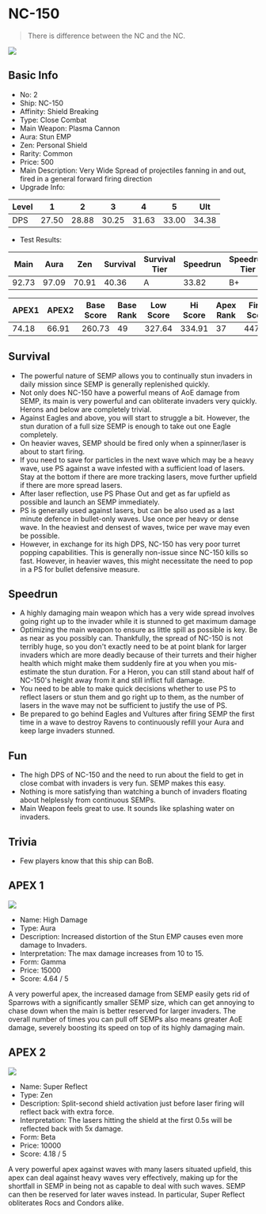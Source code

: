 # NC-150

> There is difference between the NC and the NC.

<img src="/ships/ship_2.png" style={{zoom:1}}/>

## Basic Info

- No: 2
- Ship: NC-150
- Affinity: Shield Breaking
- Type: Close Combat
- Main Weapon: Plasma Cannon
- Aura: Stun EMP
- Zen: Personal Shield
- Rarity: Common
- Price: 500
- Main Description: Very Wide Spread of projectiles fanning in and out, fired in a general forward firing direction
- Upgrade Info: 

| Level | 1 | 2 | 3 | 4 | 5 | Ult |
|--|--|--|--|--|--|--|
| DPS | 27.50 | 28.88 | 30.25 | 31.63 | 33.00 | 34.38 |

- Test Results: 

| Main | Aura | Zen | Survival | Survival Tier | Speedrun | Speedrun Tier | Fun | Fun Tier |
|--|--|--|--|--|--|--|--|--|
| 92.73 | 97.09 | 70.91 | 40.36 | A | 33.82 | B+ | 38.18 | A- |

| APEX1 | APEX2 | Base Score | Base Rank | Low Score | Hi Score | Apex Rank | Final Score | FinalRank |
|--|--|--|--|--|--|--|--|--|
| 74.18 | 66.91 | 260.73 | 49 | 327.64 | 334.91 | 37 | 447.27 | 33 |

## Survival

- The powerful nature of SEMP allows you to continually stun invaders in daily mission since SEMP is generally replenished quickly.
- Not only does NC-150 have a powerful means of AoE damage from SEMP, its main is very powerful and can obliterate invaders very quickly. Herons and below are completely trivial.
- Against Eagles and above, you will start to struggle a bit. However, the stun duration of a full size SEMP is enough to take out one Eagle completely.
- On heavier waves, SEMP should be fired only when a spinner/laser is about to start firing.
- If you need to save for particles in the next wave which may be a heavy wave, use PS against a wave infested with a sufficient load of lasers. Stay at the bottom if there are more tracking lasers, move further upfield if there are more spread lasers.
- After laser reflection, use PS Phase Out and get as far upfield as possible and launch an SEMP immediately.
- PS is generally used against lasers, but can be also used as a last minute defence in bullet-only waves. Use once per heavy or dense wave. In the heaviest and densest of waves, twice per wave may even be possible.
- However, in exchange for its high DPS, NC-150 has very poor turret popping capabilities. This is generally non-issue since NC-150 kills so fast. However, in heavier waves, this might necessitate the need to pop in a PS for bullet defensive measure.

## Speedrun

- A highly damaging main weapon which has a very wide spread involves going right up to the invader while it is stunned to get maximum damage
- Optimizing the main weapon to ensure as little spill as possible is key. Be as near as you possibly can. Thankfully, the spread of NC-150 is not terribly huge, so you don't exactly need to be at point blank for larger invaders which are more deadly because of their turrets and their higher health which might make them suddenly fire at you when you mis-estimate the stun duration. For a Heron, you can still stand about half of NC-150's height away from it and still inflict full damage.
- You need to be able to make quick decisions whether to use PS to reflect lasers or stun them and go right up to them, as the number of lasers in the wave may not be sufficient to justify the use of PS.
- Be prepared to go behind Eagles and Vultures after firing SEMP the first time in a wave to destroy Ravens to continuously refill your Aura and keep large invaders stunned.

## Fun

- The high DPS of NC-150 and the need to run about the field to get in close combat with invaders is very fun. SEMP makes this easy.
- Nothing is more satisfying than watching a bunch of invaders floating about helplessly from continuous SEMPs.
- Main Weapon feels great to use. It sounds like splashing water on invaders.

## Trivia

- Few players know that this ship can BoB.

## APEX 1

<img src="/ships/ship_2_apex_1.png" style={{zoom:1}}/>

- Name: High Damage
- Type: Aura
- Description: Increased distortion of the Stun EMP causes even more damage to Invaders.
- Interpretation: The max damage increases from 10 to 15.
- Form: Gamma
- Price: 15000
- Score: 4.64 / 5

A very powerful apex, the increased damage from SEMP easily gets rid of Sparrows with a significantly smaller SEMP size, which can get annoying to chase down when the main is better reserved for larger invaders. The overall number of times you can pull off SEMPs also means greater AoE damage, severely boosting its speed on top of its highly damaging main.

## APEX 2

<img src="/ships/ship_2_apex_2.png" style={{zoom:1}}/>

- Name: Super Reflect
- Type: Zen
- Description: Split-second shield activation just before laser firing will reflect back with extra force.
- Interpretation: The lasers hitting the shield at the first 0.5s will be reflected back with 5x damage.
- Form: Beta
- Price: 10000
- Score: 4.18 / 5

A very powerful apex against waves with many lasers situated upfield, this apex can deal against heavy waves very effectively, making up for the shortfall in SEMP in being not as capable to deal with such waves. SEMP can then be reserved for later waves instead. In particular, Super Reflect obliterates Rocs and Condors alike.

